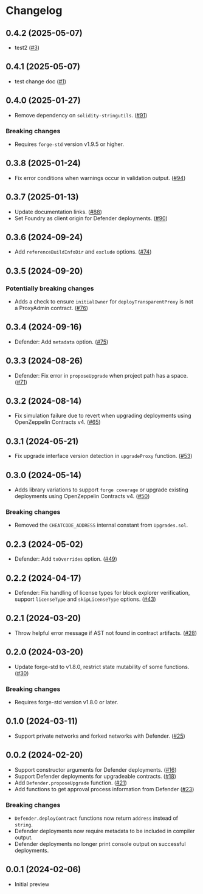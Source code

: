 # Changelog


## 0.4.2 (2025-05-07)

- test2 ([#3](https://github.com/ericglau/openzeppelin-foundry-upgrades/pull/3))

## 0.4.1 (2025-05-07)

- test change doc ([#1](https://github.com/ericglau/openzeppelin-foundry-upgrades/pull/1))

## 0.4.0 (2025-01-27)

- Remove dependency on `solidity-stringutils`. ([#91](https://github.com/OpenZeppelin/openzeppelin-foundry-upgrades/pull/91))

### Breaking changes

- Requires `forge-std` version v1.9.5 or higher.

## 0.3.8 (2025-01-24)

- Fix error conditions when warnings occur in validation output. ([#94](https://github.com/OpenZeppelin/openzeppelin-foundry-upgrades/pull/94))

## 0.3.7 (2025-01-13)

- Update documentation links. ([#88](https://github.com/OpenZeppelin/openzeppelin-foundry-upgrades/pull/88))
- Set Foundry as client origin for Defender deployments. ([#90](https://github.com/OpenZeppelin/openzeppelin-foundry-upgrades/pull/90))

## 0.3.6 (2024-09-24)

- Add `referenceBuildInfoDir` and `exclude` options. ([#74](https://github.com/OpenZeppelin/openzeppelin-foundry-upgrades/pull/74))

## 0.3.5 (2024-09-20)

### Potentially breaking changes

- Adds a check to ensure `initialOwner` for `deployTransparentProxy` is not a ProxyAdmin contract. ([#76](https://github.com/OpenZeppelin/openzeppelin-foundry-upgrades/pull/76))

## 0.3.4 (2024-09-16)

- Defender: Add `metadata` option. ([#75](https://github.com/OpenZeppelin/openzeppelin-foundry-upgrades/pull/75))

## 0.3.3 (2024-08-26)

- Defender: Fix error in `proposeUpgrade` when project path has a space. ([#71](https://github.com/OpenZeppelin/openzeppelin-foundry-upgrades/pull/71))

## 0.3.2 (2024-08-14)

- Fix simulation failure due to revert when upgrading deployments using OpenZeppelin Contracts v4. ([#65](https://github.com/OpenZeppelin/openzeppelin-foundry-upgrades/pull/65))

## 0.3.1 (2024-05-21)

- Fix upgrade interface version detection in `upgradeProxy` function. ([#53](https://github.com/OpenZeppelin/openzeppelin-foundry-upgrades/pull/53))

## 0.3.0 (2024-05-14)

- Adds library variations to support `forge coverage` or upgrade existing deployments using OpenZeppelin Contracts v4. ([#50](https://github.com/OpenZeppelin/openzeppelin-foundry-upgrades/pull/50))

### Breaking changes

- Removed the `CHEATCODE_ADDRESS` internal constant from `Upgrades.sol`.

## 0.2.3 (2024-05-02)

- Defender: Add `txOverrides` option. ([#49](https://github.com/OpenZeppelin/openzeppelin-foundry-upgrades/pull/49))

## 0.2.2 (2024-04-17)

- Defender: Fix handling of license types for block explorer verification, support `licenseType` and `skipLicenseType` options. ([#43](https://github.com/OpenZeppelin/openzeppelin-foundry-upgrades/pull/43))

## 0.2.1 (2024-03-20)

- Throw helpful error message if AST not found in contract artifacts. ([#28](https://github.com/OpenZeppelin/openzeppelin-foundry-upgrades/pull/28))

## 0.2.0 (2024-03-20)

- Update forge-std to v1.8.0, restrict state mutability of some functions. ([#30](https://github.com/OpenZeppelin/openzeppelin-foundry-upgrades/pull/30))

### Breaking changes

- Requires forge-std version v1.8.0 or later.

## 0.1.0 (2024-03-11)

- Support private networks and forked networks with Defender. ([#25](https://github.com/OpenZeppelin/openzeppelin-foundry-upgrades/pull/25))

## 0.0.2 (2024-02-20)

- Support constructor arguments for Defender deployments. ([#16](https://github.com/OpenZeppelin/openzeppelin-foundry-upgrades/pull/16))
- Support Defender deployments for upgradeable contracts. ([#18](https://github.com/OpenZeppelin/openzeppelin-foundry-upgrades/pull/18))
- Add `Defender.proposeUpgrade` function. ([#21](https://github.com/OpenZeppelin/openzeppelin-foundry-upgrades/pull/21))
- Add functions to get approval process information from Defender ([#23](https://github.com/OpenZeppelin/openzeppelin-foundry-upgrades/pull/23))

### Breaking changes

- `Defender.deployContract` functions now return `address` instead of `string`.
- Defender deployments now require metadata to be included in compiler output.
- Defender deployments no longer print console output on successful deployments.

## 0.0.1 (2024-02-06)

- Initial preview
